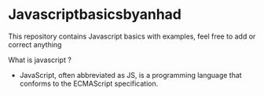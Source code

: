 # Javascriptbasicsbyanhad

This repository contains Javascript basics with examples, feel free to add or correct anything

What is javascript ?
- JavaScript, often abbreviated as JS, is a programming language that conforms to the ECMAScript specification.
